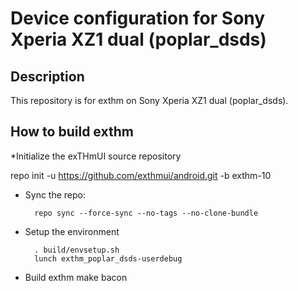 Device configuration for Sony Xperia XZ1 dual (poplar_dsds)
========================================================

Description
-----------

This repository is for exthm on Sony Xperia XZ1 dual (poplar_dsds).

How to build exthm
----------------------
*Initialize the exTHmUI source repository

repo init -u https://github.com/exthmui/android.git -b exthm-10

* Sync the repo:

        repo sync --force-sync --no-tags --no-clone-bundle

* Setup the environment

        . build/envsetup.sh
        lunch exthm_poplar_dsds-userdebug

* Build exthm
 make bacon

        
